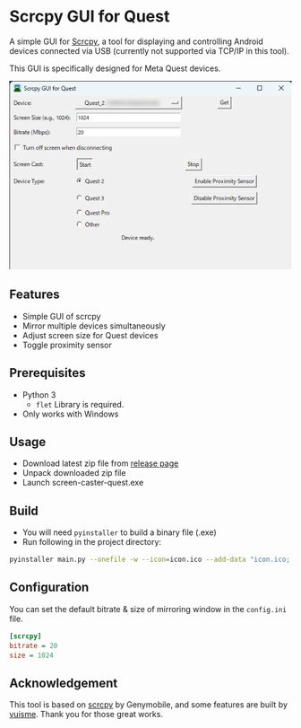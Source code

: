 # Scrcpy GUI for Quest

A simple GUI for [Scrcpy](https://github.com/Genymobile/scrcpy), a tool for displaying and controlling Android devices connected via USB (currently not supported via TCP/IP in this tool). 

This GUI is specifically designed for Meta Quest devices.

![GUI image](./img/showcase.png)

## Features
- Simple GUI of scrcpy
- Mirror multiple devices simultaneously
- Adjust screen size for Quest devices
- Toggle proximity sensor


## Prerequisites

- Python 3
  - `flet` Library is required.
- Only works with Windows

## Usage
- Download latest zip file from [release page](https://github.com/hiroyamochi/quest-screen-caster/releases/latest)
- Unpack downloaded zip file
- Launch screen-caster-quest.exe

## Build
- You will need `pyinstaller` to build a binary file (.exe)
- Run following in the project directory:
```bash
pyinstaller main.py --onefile -w --icon=icon.ico --add-data "icon.ico;." --add-data "scrcpy-mod-by-vuisme:scrcpy-mod-by-vuisme" --name screen-caster-quest
```

## Configuration
You can set the default bitrate & size of mirroring window in the `config.ini` file.

```ini
[scrcpy]
bitrate = 20
size = 1024
```

## Acknowledgement
This tool is based on [scrcpy](https://github.com/Genymobile/scrcpy) by Genymobile, and some features are built by [vuisme](https://github.com/Genymobile/scrcpy/pull/4658#issuecomment-1974796095). Thank you for those great works.
